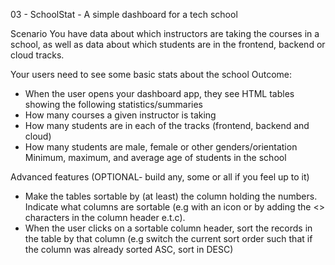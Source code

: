 03 - SchoolStat - A simple dashboard for a tech school

Scenario You have data about which instructors are taking the courses in a school, as well as data about which students are in the frontend, backend or cloud tracks.

Your users need to see some basic stats about the school Outcome:

* When the user opens your dashboard app, they see HTML tables showing the following statistics/summaries
* How many courses a given instructor is taking
* How many students are in each of the tracks (frontend, backend and cloud)
* How many students are male, female or other genders/orientation Minimum, maximum, and average age of students in the school

Advanced features (OPTIONAL- build any, some or all if you feel up to it)

* Make the tables sortable by (at least) the column holding the numbers. Indicate what columns are sortable (e.g with an icon or by adding the <> characters in the column header e.t.c).
* When the user clicks on a sortable column header, sort the records in the table by that column (e.g switch the current sort order such that if the column was already sorted ASC, sort in DESC)
